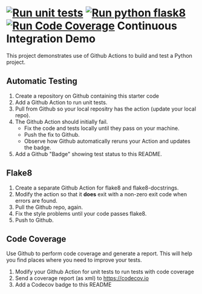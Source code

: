 [![Run unit tests](https://github.com/NewOsakA/ci-demo/actions/workflows/python-unittest.yml/badge.svg)](https://github.com/NewOsakA/ci-demo/actions/workflows/python-unittest.yml)
[![Run python flask8](https://github.com/NewOsakA/ci-demo/actions/workflows/run-flask8.yml/badge.svg)](https://github.com/NewOsakA/ci-demo/actions/workflows/run-flask8.yml)
[![Run Code Coverage](https://github.com/NewOsakA/ci-demo/actions/workflows/python-Codecov.yml/badge.svg)](https://github.com/NewOsakA/ci-demo/actions/workflows/python-Codecov.yml)
Continuous Integration Demo
===========================

This project demonstrates use of Github Actions to build and test a Python project.  

## Automatic Testing

1. Create a repository on Github containing this starter code
2. Add a Github Action to run unit tests.
3. Pull from Github so your local repositry has the action (update your local repo).
4. The Github Action should initially fail.
   - Fix the code and tests locally until they pass on your machine.
   - Push the fix to Github.
   - Observe how Github automatically reruns your Action and updates the badge.
5. Add a Github "Badge" showing test status to this README.


## Flake8

1. Create a separate Github Action for flake8 and flake8-docstrings.
2. Modify the action so that it **does** exit with a non-zero exit code when errors are found.
3. Pull the Github repo, again.
4. Fix the style problems until your code passes flake8.
5. Push to Github.

## Code Coverage

Use Github to perform code coverage and generate a report.
This will help you find places where you need to improve your tests.

1. Modify your Github Action for unit tests to run tests with code coverage
2. Send a coverage report (as xml) to <https://codecov.io>
3. Add a Codecov badge to this README


